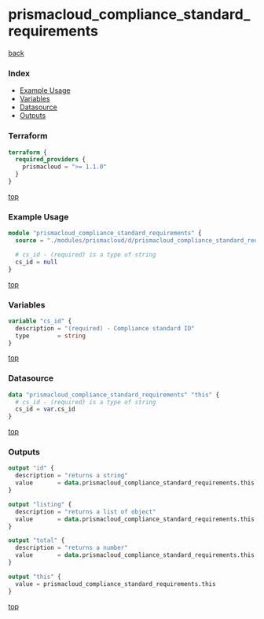 # prismacloud_compliance_standard_requirements

[back](../prismacloud.md)

### Index

- [Example Usage](#example-usage)
- [Variables](#variables)
- [Datasource](#datasource)
- [Outputs](#outputs)

### Terraform

```terraform
terraform {
  required_providers {
    prismacloud = ">= 1.1.0"
  }
}
```

[top](#index)

### Example Usage

```terraform
module "prismacloud_compliance_standard_requirements" {
  source = "./modules/prismacloud/d/prismacloud_compliance_standard_requirements"

  # cs_id - (required) is a type of string
  cs_id = null
}
```

[top](#index)

### Variables

```terraform
variable "cs_id" {
  description = "(required) - Compliance standard ID"
  type        = string
}
```

[top](#index)

### Datasource

```terraform
data "prismacloud_compliance_standard_requirements" "this" {
  # cs_id - (required) is a type of string
  cs_id = var.cs_id
}
```

[top](#index)

### Outputs

```terraform
output "id" {
  description = "returns a string"
  value       = data.prismacloud_compliance_standard_requirements.this.id
}

output "listing" {
  description = "returns a list of object"
  value       = data.prismacloud_compliance_standard_requirements.this.listing
}

output "total" {
  description = "returns a number"
  value       = data.prismacloud_compliance_standard_requirements.this.total
}

output "this" {
  value = prismacloud_compliance_standard_requirements.this
}
```

[top](#index)